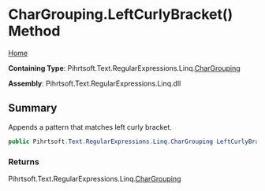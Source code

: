 # CharGrouping\.LeftCurlyBracket\(\) Method

[Home](../../../../../../README.md)

**Containing Type**: Pihrtsoft\.Text\.RegularExpressions\.Linq\.[CharGrouping](../README.md)

**Assembly**: Pihrtsoft\.Text\.RegularExpressions\.Linq\.dll

## Summary

Appends a pattern that matches left curly bracket\.

```csharp
public Pihrtsoft.Text.RegularExpressions.Linq.CharGrouping LeftCurlyBracket()
```

### Returns

Pihrtsoft\.Text\.RegularExpressions\.Linq\.[CharGrouping](../README.md)

